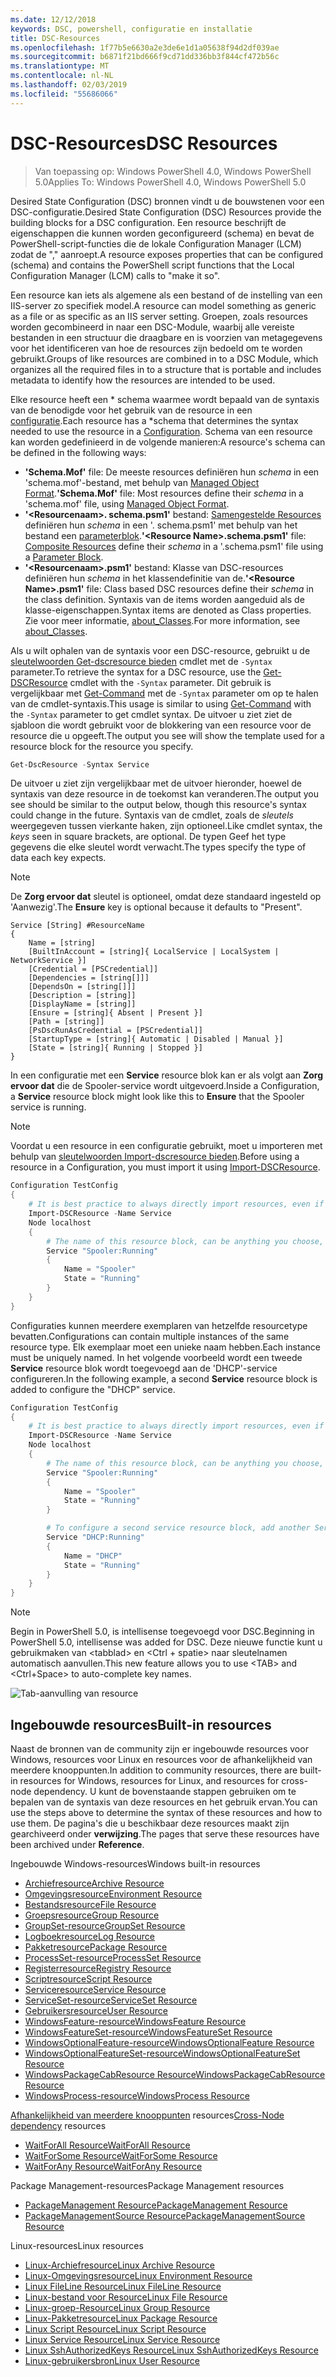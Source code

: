 ```yaml
---
ms.date: 12/12/2018
keywords: DSC, powershell, configuratie en installatie
title: DSC-Resources
ms.openlocfilehash: 1f77b5e6630a2e3de6e1d1a05638f94d2df039ae
ms.sourcegitcommit: b6871f21bd666f9cd71dd336bb3f844cf472b56c
ms.translationtype: MT
ms.contentlocale: nl-NL
ms.lasthandoff: 02/03/2019
ms.locfileid: "55686066"
---
```

# <a name="dsc-resources"></a><span data-ttu-id="87c29-103">DSC-Resources</span><span class="sxs-lookup"><span data-stu-id="87c29-103">DSC Resources</span></span>

><span data-ttu-id="87c29-104">Van toepassing op: Windows PowerShell 4.0, Windows PowerShell 5.0</span><span class="sxs-lookup"><span data-stu-id="87c29-104">Applies To: Windows PowerShell 4.0, Windows PowerShell 5.0</span></span>

<span data-ttu-id="87c29-105">Desired State Configuration (DSC) bronnen vindt u de bouwstenen voor een DSC-configuratie.</span><span class="sxs-lookup"><span data-stu-id="87c29-105">Desired State Configuration (DSC) Resources provide the building blocks for a DSC configuration.</span></span> <span data-ttu-id="87c29-106">Een resource beschrijft de eigenschappen die kunnen worden geconfigureerd (schema) en bevat de PowerShell-script-functies die de lokale Configuration Manager (LCM) zodat de "," aanroept.</span><span class="sxs-lookup"><span data-stu-id="87c29-106">A resource exposes properties that can be configured (schema) and contains the PowerShell script functions that the Local Configuration Manager (LCM) calls to "make it so".</span></span>

<span data-ttu-id="87c29-107">Een resource kan iets als algemene als een bestand of de instelling van een IIS-server zo specifiek model.</span><span class="sxs-lookup"><span data-stu-id="87c29-107">A resource can model something as generic as a file or as specific as an IIS server setting.</span></span>  <span data-ttu-id="87c29-108">Groepen, zoals resources worden gecombineerd in naar een DSC-Module, waarbij alle vereiste bestanden in een structuur die draagbare en is voorzien van metagegevens voor het identificeren van hoe de resources zijn bedoeld om te worden gebruikt.</span><span class="sxs-lookup"><span data-stu-id="87c29-108">Groups of like resources are combined in to a DSC Module, which organizes all the required files in to a structure that is portable and includes metadata to identify how the resources are intended to be used.</span></span>

<span data-ttu-id="87c29-109">Elke resource heeft een \* schema waarmee wordt bepaald van de syntaxis van de benodigde voor het gebruik van de resource in een [configuratie](../configurations/configurations.md).</span><span class="sxs-lookup"><span data-stu-id="87c29-109">Each resource has a \*schema that determines the syntax needed to use the resource in a [Configuration](../configurations/configurations.md).</span></span> <span data-ttu-id="87c29-110">Schema van een resource kan worden gedefinieerd in de volgende manieren:</span><span class="sxs-lookup"><span data-stu-id="87c29-110">A resource's schema can be defined in the following ways:</span></span>

- <span data-ttu-id="87c29-111">**'Schema.Mof'** file: De meeste resources definiëren hun *schema* in een 'schema.mof'-bestand, met behulp van [Managed Object Format](/windows/desktop/wmisdk/managed-object-format--mof-).</span><span class="sxs-lookup"><span data-stu-id="87c29-111">**'Schema.Mof'** file: Most resources define their *schema* in a 'schema.mof' file, using [Managed Object Format](/windows/desktop/wmisdk/managed-object-format--mof-).</span></span>
- <span data-ttu-id="87c29-112">**'\<Resourcenaam\>. schema.psm1'** bestand: [Samengestelde Resources](../configurations/compositeConfigs.md) definiëren hun *schema* in een '<ResourceName>. schema.psm1' met behulp van het bestand een [parameterblok](/powershell/module/microsoft.powershell.core/about/about_functions?view=powershell-6#functions-with-parameters).</span><span class="sxs-lookup"><span data-stu-id="87c29-112">**'\<Resource Name\>.schema.psm1'** file: [Composite Resources](../configurations/compositeConfigs.md) define their *schema* in a '<ResourceName>.schema.psm1' file using a [Parameter Block](/powershell/module/microsoft.powershell.core/about/about_functions?view=powershell-6#functions-with-parameters).</span></span>
- <span data-ttu-id="87c29-113">**'\<Resourcenaam\>.psm1'** bestand: Klasse van DSC-resources definiëren hun *schema* in het klassendefinitie van de.</span><span class="sxs-lookup"><span data-stu-id="87c29-113">**'\<Resource Name\>.psm1'** file: Class based DSC resources define their *schema* in the class definition.</span></span> <span data-ttu-id="87c29-114">Syntaxis van de items worden aangeduid als de klasse-eigenschappen.</span><span class="sxs-lookup"><span data-stu-id="87c29-114">Syntax items are denoted as Class properties.</span></span> <span data-ttu-id="87c29-115">Zie voor meer informatie, [about_Classes](/powershell/module/psdesiredstateconfiguration/about/about_classes_and_dsc).</span><span class="sxs-lookup"><span data-stu-id="87c29-115">For more information, see [about_Classes](/powershell/module/psdesiredstateconfiguration/about/about_classes_and_dsc).</span></span>

<span data-ttu-id="87c29-116">Als u wilt ophalen van de syntaxis voor een DSC-resource, gebruikt u de [sleutelwoorden Get-dscresource bieden](/powershell/module/PSDesiredStateConfiguration/Get-DscResource) cmdlet met de `-Syntax` parameter.</span><span class="sxs-lookup"><span data-stu-id="87c29-116">To retrieve the syntax for a DSC resource, use the [Get-DSCResource](/powershell/module/PSDesiredStateConfiguration/Get-DscResource) cmdlet with the `-Syntax` parameter.</span></span> <span data-ttu-id="87c29-117">Dit gebruik is vergelijkbaar met [Get-Command](/powershell/module/microsoft.powershell.core/get-command) met de `-Syntax` parameter om op te halen van de cmdlet-syntaxis.</span><span class="sxs-lookup"><span data-stu-id="87c29-117">This usage is similar to using [Get-Command](/powershell/module/microsoft.powershell.core/get-command) with the `-Syntax` parameter to get cmdlet syntax.</span></span> <span data-ttu-id="87c29-118">De uitvoer u ziet ziet de sjabloon die wordt gebruikt voor de blokkering van een resource voor de resource die u opgeeft.</span><span class="sxs-lookup"><span data-stu-id="87c29-118">The output you see will show the template used for a resource block for the resource you specify.</span></span>

```powershell
Get-DscResource -Syntax Service
```

<span data-ttu-id="87c29-119">De uitvoer u ziet zijn vergelijkbaar met de uitvoer hieronder, hoewel de syntaxis van deze resource in de toekomst kan veranderen.</span><span class="sxs-lookup"><span data-stu-id="87c29-119">The output you see should be similar to the output below, though this resource's syntax could change in the future.</span></span> <span data-ttu-id="87c29-120">Syntaxis van de cmdlet, zoals de *sleutels* weergegeven tussen vierkante haken, zijn optioneel.</span><span class="sxs-lookup"><span data-stu-id="87c29-120">Like cmdlet syntax, the *keys* seen in square brackets, are optional.</span></span> <span data-ttu-id="87c29-121">De typen Geef het type gegevens die elke sleutel wordt verwacht.</span><span class="sxs-lookup"><span data-stu-id="87c29-121">The types specify the type of data each key expects.</span></span>

> [!NOTE]
> <span data-ttu-id="87c29-122">De **Zorg ervoor dat** sleutel is optioneel, omdat deze standaard ingesteld op 'Aanwezig'.</span><span class="sxs-lookup"><span data-stu-id="87c29-122">The **Ensure** key is optional because it defaults to "Present".</span></span>

```output
Service [String] #ResourceName
{
    Name = [string]
    [BuiltInAccount = [string]{ LocalService | LocalSystem | NetworkService }]
    [Credential = [PSCredential]]
    [Dependencies = [string[]]]
    [DependsOn = [string[]]]
    [Description = [string]]
    [DisplayName = [string]]
    [Ensure = [string]{ Absent | Present }]
    [Path = [string]]
    [PsDscRunAsCredential = [PSCredential]]
    [StartupType = [string]{ Automatic | Disabled | Manual }]
    [State = [string]{ Running | Stopped }]
}
```

<span data-ttu-id="87c29-123">In een configuratie met een **Service** resource blok kan er als volgt aan **Zorg ervoor dat** die de Spooler-service wordt uitgevoerd.</span><span class="sxs-lookup"><span data-stu-id="87c29-123">Inside a Configuration, a **Service** resource block might look like this to **Ensure** that the Spooler service is running.</span></span>

> [!NOTE]
> <span data-ttu-id="87c29-124">Voordat u een resource in een configuratie gebruikt, moet u importeren met behulp van [sleutelwoorden Import-dscresource bieden](../configurations/import-dscresource.md).</span><span class="sxs-lookup"><span data-stu-id="87c29-124">Before using a resource in a Configuration, you must import it using [Import-DSCResource](../configurations/import-dscresource.md).</span></span>

```powershell
Configuration TestConfig
{
    # It is best practice to always directly import resources, even if the resource is a built-in resource.
    Import-DSCResource -Name Service
    Node localhost
    {
        # The name of this resource block, can be anything you choose, as long as it is of type [String] as indicated by the schema.
        Service "Spooler:Running"
        {
            Name = "Spooler"
            State = "Running"
        }
    }
}
```

<span data-ttu-id="87c29-125">Configuraties kunnen meerdere exemplaren van hetzelfde resourcetype bevatten.</span><span class="sxs-lookup"><span data-stu-id="87c29-125">Configurations can contain multiple instances of the same resource type.</span></span> <span data-ttu-id="87c29-126">Elk exemplaar moet een unieke naam hebben.</span><span class="sxs-lookup"><span data-stu-id="87c29-126">Each instance must be uniquely named.</span></span> <span data-ttu-id="87c29-127">In het volgende voorbeeld wordt een tweede **Service** resource blok wordt toegevoegd aan de 'DHCP'-service configureren.</span><span class="sxs-lookup"><span data-stu-id="87c29-127">In the following example, a second **Service** resource block is added to configure the "DHCP" service.</span></span>

```powershell
Configuration TestConfig
{
    # It is best practice to always directly import resources, even if the resource is a built-in resource.
    Import-DSCResource -Name Service
    Node localhost
    {
        # The name of this resource block, can be anything you choose, as long as it is of type [String] as indicated by the schema.
        Service "Spooler:Running"
        {
            Name = "Spooler"
            State = "Running"
        }

        # To configure a second service resource block, add another Service resource block and use a unique name.
        Service "DHCP:Running"
        {
            Name = "DHCP"
            State = "Running"
        }
    }
}
```

> [!NOTE]
> <span data-ttu-id="87c29-128">Begin in PowerShell 5.0, is intellisense toegevoegd voor DSC.</span><span class="sxs-lookup"><span data-stu-id="87c29-128">Beginning in PowerShell 5.0, intellisense was added for DSC.</span></span> <span data-ttu-id="87c29-129">Deze nieuwe functie kunt u gebruikmaken van \<tabblad\> en \<Ctrl + spatie\> naar sleutelnamen automatisch aanvullen.</span><span class="sxs-lookup"><span data-stu-id="87c29-129">This new feature allows you to use \<TAB\> and \<Ctrl+Space\> to auto-complete key names.</span></span>

![Tab-aanvulling van resource](../media/resource-tabcompletion.png)

## <a name="built-in-resources"></a><span data-ttu-id="87c29-131">Ingebouwde resources</span><span class="sxs-lookup"><span data-stu-id="87c29-131">Built-in resources</span></span>

<span data-ttu-id="87c29-132">Naast de bronnen van de community zijn er ingebouwde resources voor Windows, resources voor Linux en resources voor de afhankelijkheid van meerdere knooppunten.</span><span class="sxs-lookup"><span data-stu-id="87c29-132">In addition to community resources, there are built-in resources for Windows, resources for Linux, and resources for cross-node dependency.</span></span> <span data-ttu-id="87c29-133">U kunt de bovenstaande stappen gebruiken om te bepalen van de syntaxis van deze resources en het gebruik ervan.</span><span class="sxs-lookup"><span data-stu-id="87c29-133">You can use the steps above to determine the syntax of these resources and how to use them.</span></span> <span data-ttu-id="87c29-134">De pagina's die u beschikbaar deze resources maakt zijn gearchiveerd onder **verwijzing**.</span><span class="sxs-lookup"><span data-stu-id="87c29-134">The pages that serve these resources have been archived under **Reference**.</span></span>

<span data-ttu-id="87c29-135">Ingebouwde Windows-resources</span><span class="sxs-lookup"><span data-stu-id="87c29-135">Windows built-in resources</span></span>

* [<span data-ttu-id="87c29-136">Archiefresource</span><span class="sxs-lookup"><span data-stu-id="87c29-136">Archive Resource</span></span>](../reference/resources/windows/archiveResource.md)
* [<span data-ttu-id="87c29-137">Omgevingsresource</span><span class="sxs-lookup"><span data-stu-id="87c29-137">Environment Resource</span></span>](../reference/resources/windows/environmentResource.md)
* [<span data-ttu-id="87c29-138">Bestandsresource</span><span class="sxs-lookup"><span data-stu-id="87c29-138">File Resource</span></span>](../reference/resources/windows/fileResource.md)
* [<span data-ttu-id="87c29-139">Groepsresource</span><span class="sxs-lookup"><span data-stu-id="87c29-139">Group Resource</span></span>](../reference/resources/windows/groupResource.md)
* [<span data-ttu-id="87c29-140">GroupSet-resource</span><span class="sxs-lookup"><span data-stu-id="87c29-140">GroupSet Resource</span></span>](../reference/resources/windows/groupSetResource.md)
* [<span data-ttu-id="87c29-141">Logboekresource</span><span class="sxs-lookup"><span data-stu-id="87c29-141">Log Resource</span></span>](../reference/resources/windows/logResource.md)
* [<span data-ttu-id="87c29-142">Pakketresource</span><span class="sxs-lookup"><span data-stu-id="87c29-142">Package Resource</span></span>](../reference/resources/windows/packageResource.md)
* [<span data-ttu-id="87c29-143">ProcessSet-resource</span><span class="sxs-lookup"><span data-stu-id="87c29-143">ProcessSet Resource</span></span>](../reference/resources/windows/ProcessSetResource.md)
* [<span data-ttu-id="87c29-144">Registerresource</span><span class="sxs-lookup"><span data-stu-id="87c29-144">Registry Resource</span></span>](../reference/resources/windows/registryResource.md)
* [<span data-ttu-id="87c29-145">Scriptresource</span><span class="sxs-lookup"><span data-stu-id="87c29-145">Script Resource</span></span>](../reference/resources/windows/scriptResource.md)
* [<span data-ttu-id="87c29-146">Serviceresource</span><span class="sxs-lookup"><span data-stu-id="87c29-146">Service Resource</span></span>](../reference/resources/windows/serviceResource.md)
* [<span data-ttu-id="87c29-147">ServiceSet-resource</span><span class="sxs-lookup"><span data-stu-id="87c29-147">ServiceSet Resource</span></span>](../reference/resources/windows/serviceSetResource.md)
* [<span data-ttu-id="87c29-148">Gebruikersresource</span><span class="sxs-lookup"><span data-stu-id="87c29-148">User Resource</span></span>](../reference/resources/windows/userResource.md)
* [<span data-ttu-id="87c29-149">WindowsFeature-resource</span><span class="sxs-lookup"><span data-stu-id="87c29-149">WindowsFeature Resource</span></span>](../reference/resources/windows/windowsFeatureResource.md)
* [<span data-ttu-id="87c29-150">WindowsFeatureSet-resource</span><span class="sxs-lookup"><span data-stu-id="87c29-150">WindowsFeatureSet Resource</span></span>](../reference/resources/windows/windowsFeatureSetResource.md)
* [<span data-ttu-id="87c29-151">WindowsOptionalFeature-resource</span><span class="sxs-lookup"><span data-stu-id="87c29-151">WindowsOptionalFeature Resource</span></span>](../reference/resources/windows/windowsOptionalFeatureResource.md)
* [<span data-ttu-id="87c29-152">WindowsOptionalFeatureSet-resource</span><span class="sxs-lookup"><span data-stu-id="87c29-152">WindowsOptionalFeatureSet Resource</span></span>](../reference/resources/windows/windowsOptionalFeatureSetResource.md)
* [<span data-ttu-id="87c29-153">WindowsPackageCabResource Resource</span><span class="sxs-lookup"><span data-stu-id="87c29-153">WindowsPackageCabResource Resource</span></span>](../reference/resources/windows/windowsPackageCabResource.md)
* [<span data-ttu-id="87c29-154">WindowsProcess-resource</span><span class="sxs-lookup"><span data-stu-id="87c29-154">WindowsProcess Resource</span></span>](../reference/resources/windows/windowsProcessResource.md)

<span data-ttu-id="87c29-155">[Afhankelijkheid van meerdere knooppunten](../configurations/crossNodeDependencies.md) resources</span><span class="sxs-lookup"><span data-stu-id="87c29-155">[Cross-Node dependency](../configurations/crossNodeDependencies.md) resources</span></span>

* [<span data-ttu-id="87c29-156">WaitForAll Resource</span><span class="sxs-lookup"><span data-stu-id="87c29-156">WaitForAll Resource</span></span>](../reference/resources/windows/waitForAllResource.md)
* [<span data-ttu-id="87c29-157">WaitForSome Resource</span><span class="sxs-lookup"><span data-stu-id="87c29-157">WaitForSome Resource</span></span>](../reference/resources/windows/waitForSomeResource.md)
* [<span data-ttu-id="87c29-158">WaitForAny Resource</span><span class="sxs-lookup"><span data-stu-id="87c29-158">WaitForAny Resource</span></span>](../reference/resources/windows/waitForAnyResource.md)

<span data-ttu-id="87c29-159">Package Management-resources</span><span class="sxs-lookup"><span data-stu-id="87c29-159">Package Management resources</span></span>

* [<span data-ttu-id="87c29-160">PackageManagement Resource</span><span class="sxs-lookup"><span data-stu-id="87c29-160">PackageManagement Resource</span></span>](../reference/resources/packagemanagement/PackageManagementDscResource.md)
* [<span data-ttu-id="87c29-161">PackageManagementSource Resource</span><span class="sxs-lookup"><span data-stu-id="87c29-161">PackageManagementSource Resource</span></span>](../reference/resources/packagemanagement/PackageManagementSourceDscResource.md)

<span data-ttu-id="87c29-162">Linux-resources</span><span class="sxs-lookup"><span data-stu-id="87c29-162">Linux resources</span></span>

* [<span data-ttu-id="87c29-163">Linux-Archiefresource</span><span class="sxs-lookup"><span data-stu-id="87c29-163">Linux Archive Resource</span></span>](../reference/resources/linux/lnxArchiveResource.md)
* [<span data-ttu-id="87c29-164">Linux-Omgevingsresource</span><span class="sxs-lookup"><span data-stu-id="87c29-164">Linux Environment Resource</span></span>](../reference/resources/linux/lnxEnvironmentResource.md)
* [<span data-ttu-id="87c29-165">Linux FileLine Resource</span><span class="sxs-lookup"><span data-stu-id="87c29-165">Linux FileLine Resource</span></span>](../reference/resources/linux/lnxFileLineResource.md)
* [<span data-ttu-id="87c29-166">Linux-bestand voor Resource</span><span class="sxs-lookup"><span data-stu-id="87c29-166">Linux File Resource</span></span>](../reference/resources/linux/lnxFileResource.md)
* [<span data-ttu-id="87c29-167">Linux-groep-Resource</span><span class="sxs-lookup"><span data-stu-id="87c29-167">Linux Group Resource</span></span>](../reference/resources/linux/lnxGroupResource.md)
* [<span data-ttu-id="87c29-168">Linux-Pakketresource</span><span class="sxs-lookup"><span data-stu-id="87c29-168">Linux Package Resource</span></span>](../reference/resources/linux/lnxPackageResource.md)
* [<span data-ttu-id="87c29-169">Linux Script Resource</span><span class="sxs-lookup"><span data-stu-id="87c29-169">Linux Script Resource</span></span>](../reference/resources/linux/lnxScriptResource.md)
* [<span data-ttu-id="87c29-170">Linux Service Resource</span><span class="sxs-lookup"><span data-stu-id="87c29-170">Linux Service Resource</span></span>](../reference/resources/linux/lnxServiceResource.md)
* [<span data-ttu-id="87c29-171">Linux SshAuthorizedKeys Resource</span><span class="sxs-lookup"><span data-stu-id="87c29-171">Linux SshAuthorizedKeys Resource</span></span>](../reference/resources/linux/lnxSshAuthorizedKeysResource.md)
* [<span data-ttu-id="87c29-172">Linux-gebruikersbron</span><span class="sxs-lookup"><span data-stu-id="87c29-172">Linux User Resource</span></span>](../reference/resources/linux/lnxUserResource.md)
